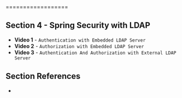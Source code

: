 ==================

## Section 4 - Spring Security with LDAP

- **Video 1** - `Authentication with Embedded LDAP Server`
- **Video 2** - `Authorization with Embedded LDAP Server`
- **Video 3** - `Authentication And Authorization with External LDAP Server`


## Section References
- 
